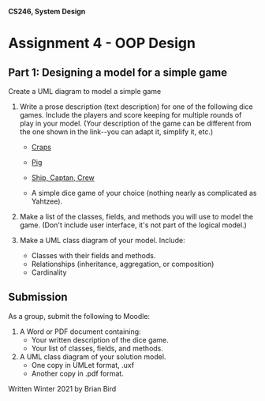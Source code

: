 **CS246, System Design**

# Assignment 4 - OOP Design

## Part 1: Designing a model for a simple game

Create a UML diagram to model a simple game

1. Write a prose description (text description) for one of the following dice games. Include the players and score keeping for multiple rounds of play in your model. (Your description of the game can be different from the one shown in the link--you can adapt it, simplify it, etc.)

   - [Craps](https://en.wikipedia.org/wiki/Craps)

   - [Pig](https://en.wikipedia.org/wiki/Pig_(dice_game))

   - [Ship, Captan, Crew](https://en.wikipedia.org/wiki/Ship,_captain,_and_crew)

   - A simple dice game of your choice (nothing nearly as complicated as Yahtzee).
2. Make a list of the classes, fields, and methods you will use to model the game. (Don't include user interface, it's not part of the logical model.)
3. Make a UML class diagram of your model. Include:
   - Classes with their fields and methods.
   - Relationships (inheritance, aggregation, or composition)
   - Cardinality



## Submission

As a group, submit the following to Moodle:

1. A Word or PDF document containing:
   - Your written description of the dice game.
   - Your list of classes, fields, and methods.
2. A UML class diagram of your solution model.
   - One copy in UMLet format, .uxf
   - Another copy in .pdf format.



Written Winter 2021 by  Brian Bird